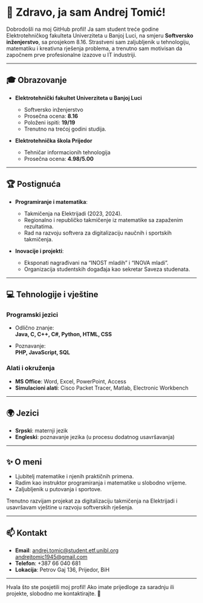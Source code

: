 # 👋 Zdravo, ja sam Andrej Tomić!

Dobrodošli na moj GitHub profil! Ja sam student treće godine Elektrotehničkog fakulteta Univerziteta u Banjoj Luci, na smjeru **Softversko inženjerstvo**, sa prosjekom 8.16.
Strastveni sam zaljubljenik u tehnologiju, matematiku i kreativna rješenja problema, a trenutno sam motivisan da započnem prve profesionalne izazove u IT industriji.

---

## 🎓 Obrazovanje

- **Elektrotehnički fakultet Univerziteta u Banjoj Luci**  
  - Softversko inženjerstvo  
  - Prosečna ocena: **8.16**
  - Položeni ispiti: **19/19**
  - Trenutno na trećoj godini studija.

- **Elektrotehnička škola Prijedor**  
  - Tehničar informacionih tehnologija  
  - Prosečna ocena: **4.98/5.00**  

---

## 🏆 Postignuća

- **Programiranje i matematika**:  
  - Takmičenja na Elektrijadi (2023, 2024).  
  - Regionalno i republičko takmičenje iz matematike sa zapaženim rezultatima.  
  - Rad na razvoju softvera za digitalizaciju naučnih i sportskih takmičenja.  

- **Inovacije i projekti**:  
  - Eksponati nagrađivani na “INOST mladih” i “INOVA mladi”.  
  - Organizacija studentskih događaja kao sekretar Saveza studenata.  

---

## 💻 Tehnologije i vještine

### Programski jezici
- Odlično znanje:  
  **Java, C, C++, C#, Python, HTML, CSS**

- Poznavanje:  
  **PHP, JavaScript, SQL**

### Alati i okruženja
- **MS Office**: Word, Excel, PowerPoint, Access  
- **Simulacioni alati**: Cisco Packet Tracer, Matlab, Electronic Workbench  

---

## 🌍 Jezici
- **Srpski**: maternji jezik  
- **Engleski**: poznavanje jezika (u procesu dodatnog usavršavanja)  

---

## ✨ O meni

- Ljubitelj matematike i njenih praktičnih primena.  
- Radim kao instruktor programiranja i matematike u slobodno vrijeme.  
- Zaljubljenik u putovanja i sportove.  

Trenutno razvijam projekat za digitalizaciju takmičenja na Elektrijadi i usavršavam vještine u razvoju softverskih rješenja.

---

## 📫 Kontakt

- **Email**: [andrej.tomic@student.etf.unibl.org](mailto:andrej.tomic@student.etf.unibl.org)<br>
             [andrejtomic1945@gmail.com](mailto:andrejtomic1945@gmail.com)
- **Telefon**: +387 66 040 681  
- **Lokacija**: Petrov Gaj 136, Prijedor, BiH  

---

Hvala što ste posjetili moj profil! Ako imate prijedloge za saradnju ili projekte, slobodno me kontaktirajte. 🚀
